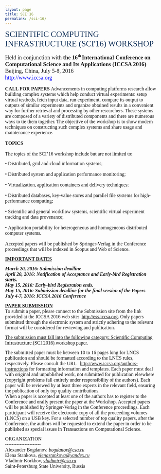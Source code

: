 ```yaml
---
layout: page
title: SCI'16
permalink: /sci-16/
---
```

<p><span style="font-size: 20pt; font-family: 'Cambria'; color: #17365d;">SCIENTIFIC COMPUTING INFRASTRUCTURE (SCI'16) WORKSHOP </span><br /><br /> <span style="font-size: 14pt; font-family: 'CourierNewPSMT';">Held in conjunction with </span><span style="font-size: 14pt; font-family: 'CourierNewPS'; font-weight: bold;">the 16</span><span style="font-size: 9pt; font-family: 'CourierNewPS'; font-weight: bold; vertical-align: 6pt;">th </span><span style="font-size: 14pt; font-family: 'CourierNewPS'; font-weight: bold;">International Conference on Computational Science and Its Applications (ICCSA 2016) </span><span style="font-size: 14pt; font-family: 'CourierNewPSMT';">Beijing, China, July 5-8, 2016<br /> </span><span style="font-size: 14pt; font-family: 'CourierNewPSMT'; color: #0000ff;">http://www.iccsa.org </span><br /><br /> <span style="font-size: 12pt; font-family: 'CourierNewPS'; font-weight: bold;">CALL FOR PAPERS </span> <span style="font-size: 12pt; font-family: 'CourierNewPSMT';">Advancements in computing platforms research allow building complex systems which help conduct virtual experiments: setup virtual testbeds, fetch input data, run experiment, compare its output to outputs of similar experiments and organize obtained results in a convenient way for further retrieval and processing by other researchers. These systems are composed of a variety of distributed components and there are numerous ways to tie them together. The objective of the workshop is to show modern techniques on constructing such complex systems and share usage and maintenance experience. </span><br /><br /> <span style="font-size: 12pt; font-family: 'CourierNewPS'; font-weight: bold;">TOPICS </span><br /><br /> <span style="font-size: 12pt; font-family: 'CourierNewPSMT';">The topics of the SCI’16 workshop include but are not limited to: </span></p>
<p><span style="font-size: 12pt; font-family: 'Symbol';">• </span><span style="font-size: 12pt; font-family: 'CourierNewPSMT';">Distributed, grid and cloud information systems; </span><br /><br /> <span style="font-size: 12pt; font-family: 'Symbol';">• </span><span style="font-size: 12pt; font-family: 'CourierNewPSMT';">Distributed system and application performance monitoring; </span><br /><br /> <span style="font-size: 12pt; font-family: 'Symbol';">• </span><span style="font-size: 12pt; font-family: 'CourierNewPSMT';">Virtualization, application containers and delivery techniques; </span><br /><br /> <span style="font-size: 12pt; font-family: 'Symbol';">• </span><span style="font-size: 12pt; font-family: 'CourierNewPSMT';">Distributed databases, key-value stores and parallel file systems for high-performance computing; </span><br /><br /> <span style="font-size: 12pt; font-family: 'Symbol';">• </span><span style="font-size: 12pt; font-family: 'CourierNewPSMT';">Scientific and general workflow systems, scientific virtual experiment tracking and data provenance; </span><br /><br /> <span style="font-size: 12pt; font-family: 'Symbol';">• </span><span style="font-size: 12pt; font-family: 'CourierNewPSMT';">Application portability for heterogeneous and homogeneous distributed computer systems. </span><br /><br /> <span style="font-size: 12pt; font-family: 'CourierNewPSMT';">Accepted papers will be published by Springer-Verlag in the Conference proceedings that will be indexed in Scopus and Web of Science. </span></p>
<p><span style="font-size: 12pt; font-family: 'CourierNewPS'; font-weight: bold;"><span style="font-size: 12pt; font-family: 'CourierNewPS'; font-weight: bold;"><span style="font-size: 12pt; font-family: times new roman,times;"><strong><span style="text-decoration: underline;">IMPORTANT DATES</span></strong></span></span></span></p>
<p><span style="font-size: 12pt; font-family: 'CourierNewPS'; font-weight: bold; font-style: italic;"><span style="font-size: 12pt; font-family: 'CourierNewPS'; font-weight: bold; font-style: italic;">March 20, 2016</span>: <span style="font-size: 12pt; font-family: 'CourierNewPS'; font-weight: bold; font-style: italic;">Submission deadline</span><br /><strong>April 20, 2016</strong>: Notification of Acceptance and Early-bird Registration starts.&nbsp;<br /><strong>May 15, 2016: Early-bird Registration ends.&nbsp;</strong><br /><strong>May 15, 2016: Submission deadline for the final version of the Papers&nbsp;</strong><br /><strong>July 4-7, 2016: ICCSA 2016 Conference</strong> </span></p>
<p><span style="font-size: 12pt; font-family: times new roman,times;"><strong><span style="text-decoration: underline;">PAPER SUBMISSION</span></strong><br /> To submit a paper, please connect to the Submission site from the link provided at the ICCSA 2016 web site: &nbsp;<a href="http://ess.iccsa.org" target="_BLANK">http://ess.iccsa.org</a>. Only papers submitted through the electronic system and strictly adhering to the relevant format will be considered for reviewing and publication.</span></p>
<p><span style="text-decoration: underline;"><span style="font-size: 12pt; font-family: times new roman,times;">The submission must fall into the following category: Scientific Computing Infrastructure (SCI 2016) workshop paper.</span></span></p>
<p><span style="font-size: 12pt; font-family: times new roman,times;">The submitted paper must be between 10 to 16 pages long for LNCS publication and should be formatted according to the LNCS rules, respectively. Please consult the URL &nbsp; <a href="http://www.iccsa.org/authors-instructions" target="_BLANK"> </a><a href="http://www.iccsa.org/authors-instructions">http://www.iccsa.org/authors-instructions</a> for formatting information and templates. Each paper must deal with original and unpublished work, not submitted for publication elsewhere (copyright problems fall entirely under responsibility of the authors). Each paper will be reviewed by at least three experts in the relevant field, ensuring the publication of only top quality contributions.<br /> When a paper is accepted at least one of the authors has to register to the Conference and orally present the paper at the Workshop. Accepted papers will be published by Springer-Verlag in the Conference proceedings. Each participant will receive the electronic copy of all the proceeding volumes (LNCS) on a USB key. For a selected number of top quality papers, after the Conference, the authors will be requested to extend the paper in order to be published as special issues in Transactions on Computational Science.</span></p>
<p><span style="font-size: 12pt; font-family: 'CourierNewPSMT';">ORGANIZATION<br /> ----------------------<br /> Alexander Bogdanov, </span><span style="font-size: 12pt; font-family: 'CourierNewPS'; font-style: italic;"><a href="mailto:bogdanov@csa.ru">bogdanov@csa.ru</a></span><span style="font-size: 12pt; font-family: 'CourierNewPS'; font-style: italic;"><br /></span><span style="font-size: 12pt; font-family: 'CourierNewPSMT';">Elena Stankova, </span><span style="font-size: 12pt; font-family: 'CourierNewPS'; font-style: italic;"><a href="mailto:elenastankova@yandex.ru">elenastankova@yandex.ru</a></span><span style="font-size: 12pt; font-family: 'CourierNewPS'; font-style: italic;"><br /></span><span style="font-size: 12pt; font-family: 'CourierNewPSMT';">Vladimir Korkhov, </span><span style="font-size: 12pt; font-family: 'CourierNewPS'; font-style: italic;"><a href="mailto:vladimir@csa.ru">vladimir@csa.ru</a></span><span style="font-size: 12pt; font-family: 'CourierNewPS'; font-style: italic;"><br /></span><span style="font-size: 12pt; font-family: 'CourierNewPSMT';">Saint-Petersburg State University, Russia </span><br /><br /></p>

